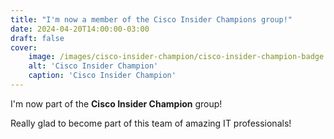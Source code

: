 ```yaml
---
title: "I'm now a member of the Cisco Insider Champions group!"
date: 2024-04-20T14:00:00-03:00
draft: false
cover:
    image: /images/cisco-insider-champion/cisco-insider-champion-badge.png
    alt: 'Cisco Insider Champion'
    caption: 'Cisco Insider Champion'
---
```



I'm now part of the **Cisco Insider Champion** group!

Really glad to become part of this team of amazing IT professionals!